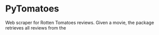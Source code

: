 # PyTomatoes

Web scraper for Rotten Tomatoes reviews. Given a movie, the package retrieves all reviews from the 